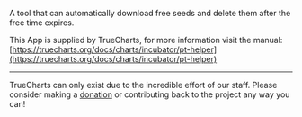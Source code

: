 A tool that can automatically download free seeds and delete them after the free time expires.

This App is supplied by TrueCharts, for more information visit the manual: [https://truecharts.org/docs/charts/incubator/pt-helper](https://truecharts.org/docs/charts/incubator/pt-helper)

---

TrueCharts can only exist due to the incredible effort of our staff.
Please consider making a [donation](https://truecharts.org/docs/about/sponsor) or contributing back to the project any way you can!
